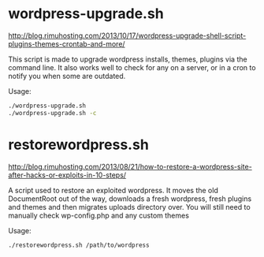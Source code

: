 # wordpress-upgrade.sh 
http://blog.rimuhosting.com/2013/10/17/wordpress-upgrade-shell-script-plugins-themes-crontab-and-more/

This script is made to upgrade wordpress installs, themes, plugins via the command line. It also works well to check for any on a server, or in a cron to notify you when some are outdated.

Usage: 
```bash
./wordpress-upgrade.sh
./wordpress-upgrade.sh -c 
```

# restorewordpress.sh 
http://blog.rimuhosting.com/2013/08/21/how-to-restore-a-wordpress-site-after-hacks-or-exploits-in-10-steps/

A script used to restore an exploited wordpress. It moves the old DocumentRoot out of the way, downloads a fresh wordpress, fresh plugins and themes and then migrates uploads directory over.
You will still need to manually check wp-config.php and any custom themes

Usage: 
```bash
./restorewordpress.sh /path/to/wordpress
```

